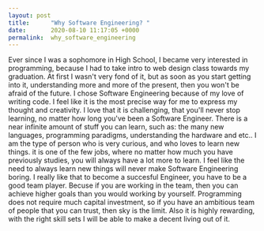```yaml
---
layout: post
title:      "Why Software Engineering? "
date:       2020-08-10 11:17:05 +0000
permalink:  why_software_engineering
---
```


Ever since I was a sophomore in High School, I became very interested in programming, because I had to take intro to web design class towards my graduation. At first I wasn't very fond of it, but as soon as you start getting into it, understanding more and more of the present, then you won't be afraid of the future. I chose Software Engineering because of my love of writing code. I feel like it is the most precise way for me to express my thought and creativity. I love that it is challenging, that you'll never stop learning, no matter how long you've been a Software Engineer. There is a near infinite amount of stuff you can learn, such as: the many new languages, programming paradigms, understanding the hardware and etc.. I am the type of person who is very curious, and who loves to learn new things. it is one of the few jobs, where no matter how much you have previously studies, you will always have a lot more to learn. I feel like the need to always learn new things will never make Software Engineering boring. I really like that to become a succesful Engineer, you have to be a good team player. Becuse if you are working in the team, then you can achieve higher goals than you would working by yourself. Programming does not require much capital investment, so if you have an ambitious team of people that you can trust, then sky is the limit.  Also it is highly rewarding, with the right skill sets I will be able to make a decent living out of it. 

